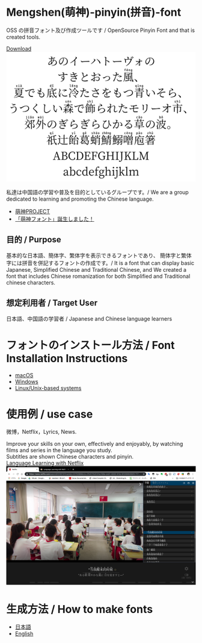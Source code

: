 # Mengshen(萌神)-pinyin(拼音)-font
OSS の拼音フォント及び作成ツールです / OpenSource Pinyin Font and that is created tools.

[Download](https://github.com/MaruTama/pinyin-font-tools/releases)  
![screenshot](./imgs/ss.png)

私達は中国語の学習や普及を目的としているグループです。/ We are a group dedicated to learning and promoting the Chinese language.  
- [萌神PROJECT](https://mengshen-project.com/)
- [「萌神フォント」誕生しました！](https://note.com/geek_chainese/n/n7a6f26a885d1)

## 目的 / Purpose
基本的な日本語、簡体字、繁体字を表示できるフォントであり、
簡体字と繁体字には拼音を併記するフォントの作成です。/
It is a font that can display basic Japanese, Simplified Chinese and Traditional Chinese, and We created a font that includes Chinese romanization for both Simplified and Traditional chinese characters.

## 想定利用者 / Target User
日本語、中国語の学習者 / Japanese and Chinese language learners

# フォントのインストール方法 / Font Installation Instructions
- [macOS](https://support.apple.com/en-us/HT201749)
- [Windows](https://support.microsoft.com/en-us/help/314960/how-to-install-or-remove-a-font-in-windows)
- [Linux/Unix-based systems](https://github.com/adobe-fonts/source-code-pro/issues/17#issuecomment-8967116)

# 使用例 / use case
微博，Netflix，Lyrics, News.

Improve your skills on your own, effectively and enjoyably, by watching films and series in the language you study.  
Subtitles are shown Chinese characters and pinyin.  
[Language Learning with Netflix](https://chrome.google.com/webstore/detail/language-learning-with-ne/hoombieeljmmljlkjmnheibnpciblicm?hl=en)  
![An-example-of-how-to-use](./imgs/An-example-of-how-to-use.png)

# 生成方法 / How to make fonts
- [日本語](./HOW_TO_MAKE_JP.md)  
- [English](./HOW_TO_MAKE_EN.md)
